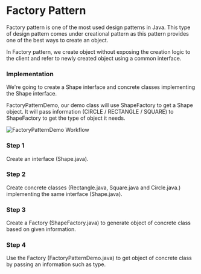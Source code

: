 # Factory Pattern
Factory pattern is one of the most used design patterns in Java. This type of design pattern comes under creational pattern as this pattern provides one of the best ways to create an object.

In Factory pattern, we create object without exposing the creation logic to the client and refer to newly created object using a common interface.

### Implementation
We're going to create a Shape interface and concrete classes implementing the Shape interface.

FactoryPatternDemo, our demo class will use ShapeFactory to get a Shape object. It will pass information (CIRCLE / RECTANGLE / SQUARE) to ShapeFactory to get the type of object it needs.

![FactoryPatternDemo Workflow](https://www.tutorialspoint.com/design_pattern/images/factory_pattern_uml_diagram.jpg)

### Step 1
Create an interface (Shape.java).
### Step 2
Create concrete classes (Rectangle.java, Square.java and Circle.java.) implementing the same interface (Shape.java).
### Step 3
Create a Factory (ShapeFactory.java) to generate object of concrete class based on given information.
### Step 4
Use the Factory (FactoryPatternDemo.java) to get object of concrete class by passing an information such as type.
